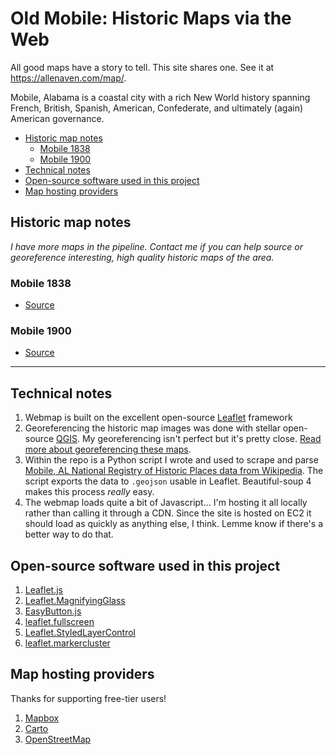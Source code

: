# Old Mobile: Historic Maps via the Web

All good maps have a story to tell. This site shares one. See it at https://allenaven.com/map/.

Mobile, Alabama is a coastal city with a rich New World history spanning French, British, Spanish, American, Confederate, and ultimately (again) American governance.

<!-- TOC depthFrom:2 -->

- [Historic map notes](#historic-map-notes)
    - [Mobile 1838](#mobile-1838)
    - [Mobile 1900](#mobile-1900)
- [Technical notes](#technical-notes)
- [Open-source software used in this project](#open-source-software-used-in-this-project)
- [Map hosting providers](#map-hosting-providers)

<!-- /TOC -->

## Historic map notes

_I have more maps in the pipeline. Contact me if you can help source or georeference interesting, high quality historic maps of the area._

### Mobile 1838

- [Source](http://digital.archives.alabama.gov/cdm/ref/collection/maps/id/683)

### Mobile 1900

- [Source](http://digital.archives.alabama.gov/cdm/ref/collection/maps/id/692)

----------

## Technical notes

1. Webmap is built on the excellent open-source [Leaflet](http://leafletjs.com) framework
1. Georeferencing the historic map images was done with stellar open-source [QGIS](http://qgis.org/en/site/). My georeferencing isn't perfect but it's pretty close. [Read more about georeferencing these maps]().
1. Within the repo is a Python script I wrote and used to scrape and parse [Mobile, AL National Registry of Historic Places data from Wikipedia](https://en.wikipedia.org/wiki/National_Register_of_Historic_Places_listings_in_Mobile,_Alabama). The script exports the data to `.geojson` usable in Leaflet. Beautiful-soup 4 makes this process _really_ easy.
1. The webmap loads quite a bit of Javascript... I'm hosting it all locally rather than calling it through a CDN. Since the site is hosted on EC2 it should load as quickly as anything else, I think. Lemme know if there's a better way to do that.

## Open-source software used in this project

1. [Leaflet.js](http://leafletjs.com)
1. [Leaflet.MagnifyingGlass](https://github.com/bbecquet/Leaflet.MagnifyingGlass)
1. [EasyButton.js](http://danielmontague.com/projects/easyButton.js/)
1. [leaflet.fullscreen](http://brunob.github.io/leaflet.fullscreen/)
1. [Leaflet.StyledLayerControl](https://github.com/davicustodio/Leaflet.StyledLayerControl)
1. [leaflet.markercluster](https://github.com/Leaflet/Leaflet.markercluster)

## Map hosting providers

Thanks for supporting free-tier users!

1. [Mapbox](https://www.mapbox.com)
1. [Carto](https://carto.com)
1. [OpenStreetMap](http://www.openstreetmap.org/)
